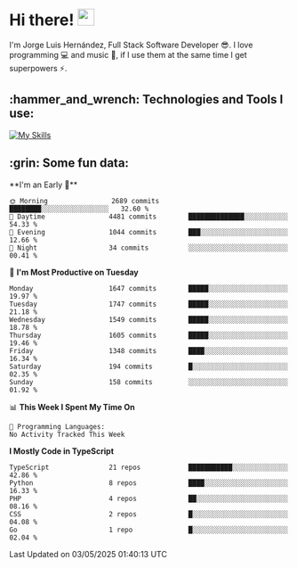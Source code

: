 <h1 align="left">
 <abc>
  <br>Hi there! <img src="https://user-images.githubusercontent.com/42378118/110234147-e3259600-7f4e-11eb-95be-0c4047144dea.gif" width="30"><br>
 </abc>
</h1>

I'm Jorge Luis Hernández, Full Stack Software Developer :sunglasses:. I love programming :computer: and music :musical_score:, if I use them at the same time I get superpowers :zap:. 


<h2 align="left">:hammer_and_wrench: Technologies and Tools I use:</h2>

[![My Skills](https://skillicons.dev/icons?i=js,ts,html,css,py,vue,react,next,nest,postgres,mysql)](https://skillicons.dev)

<h2 align="left">:grin: Some fun data:</h2>
<!--START_SECTION:waka-->
**I'm an Early 🐤** 

```text
🌞 Morning                2689 commits        ████████░░░░░░░░░░░░░░░░░   32.60 % 
🌆 Daytime                4481 commits        ██████████████░░░░░░░░░░░   54.33 % 
🌃 Evening                1044 commits        ███░░░░░░░░░░░░░░░░░░░░░░   12.66 % 
🌙 Night                  34 commits          ░░░░░░░░░░░░░░░░░░░░░░░░░   00.41 % 
```
📅 **I'm Most Productive on Tuesday** 

```text
Monday                   1647 commits        █████░░░░░░░░░░░░░░░░░░░░   19.97 % 
Tuesday                  1747 commits        █████░░░░░░░░░░░░░░░░░░░░   21.18 % 
Wednesday                1549 commits        █████░░░░░░░░░░░░░░░░░░░░   18.78 % 
Thursday                 1605 commits        █████░░░░░░░░░░░░░░░░░░░░   19.46 % 
Friday                   1348 commits        ████░░░░░░░░░░░░░░░░░░░░░   16.34 % 
Saturday                 194 commits         █░░░░░░░░░░░░░░░░░░░░░░░░   02.35 % 
Sunday                   158 commits         ░░░░░░░░░░░░░░░░░░░░░░░░░   01.92 % 
```


📊 **This Week I Spent My Time On** 

```text
💬 Programming Languages: 
No Activity Tracked This Week
```

**I Mostly Code in TypeScript** 

```text
TypeScript               21 repos            ███████████░░░░░░░░░░░░░░   42.86 % 
Python                   8 repos             ████░░░░░░░░░░░░░░░░░░░░░   16.33 % 
PHP                      4 repos             ██░░░░░░░░░░░░░░░░░░░░░░░   08.16 % 
CSS                      2 repos             █░░░░░░░░░░░░░░░░░░░░░░░░   04.08 % 
Go                       1 repo              █░░░░░░░░░░░░░░░░░░░░░░░░   02.04 % 
```




 Last Updated on 03/05/2025 01:40:13 UTC
<!--END_SECTION:waka-->
